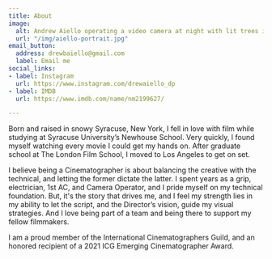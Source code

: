 ```yaml
---
title: About
image:
  alt: Andrew Aiello operating a video camera at night with lit trees in the background.
  url: "/img/aiello-portrait.jpg"
email_button:
  address: drewbaiello@gmail.com
  label: Email me
social_links:
- label: Instagram
  url: https://www.instagram.com/drewaiello_dp
- label: IMDB
  url: https://www.imdb.com/name/nm2199627/

---
```

Born and raised in snowy Syracuse, New York, I fell in love with film while studying at Syracuse University’s Newhouse School. Very quickly, I found myself watching every movie I could get my hands on.  After graduate school at The London Film School, I moved to Los Angeles to get on set.  

I believe being a Cinematographer is about balancing the creative with the technical, and letting the former dictate the latter.  I spent years as a grip, electrician, 1st AC, and Camera Operator, and I pride myself on my technical foundation.  But, it's the story that drives me, and I feel my strength lies in my ability to let the script, and the Director’s vision, guide my visual strategies.  And I love being part of a team and being there to support my fellow filmmakers. 

I am a proud member of the International Cinematographers Guild, and an honored recipient of a 2021 ICG Emerging Cinematographer Award.